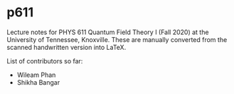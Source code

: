 # p611
Lecture notes for PHYS 611 Quantum Field Theory I (Fall 2020) at the University of Tennessee, Knoxville. These are manually converted from the scanned handwritten version into LaTeX.

List of contributors so far:
- Wileam Phan
- Shikha Bangar
